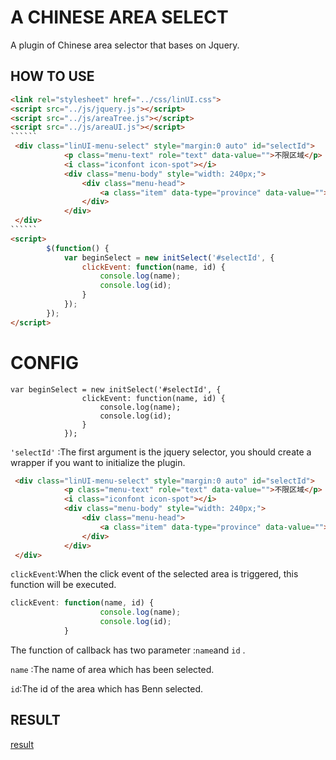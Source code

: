 #  **A CHINESE AREA SELECT**

A plugin of Chinese area selector that bases on Jquery.

## HOW TO USE

```Html
<link rel="stylesheet" href="../css/linUI.css">
<script src="../js/jquery.js"></script>
<script src="../js/areaTree.js"></script>
<script src="../js/areaUI.js"></script>
​``````
 <div class="linUI-menu-select" style="margin:0 auto" id="selectId">
            <p class="menu-text" role="text" data-value="">不限区域</p>
            <i class="iconfont icon-spot"></i>
            <div class="menu-body" style="width: 240px;">
                <div class="menu-head">
                    <a class="item" data-type="province" data-value="">不限区域</a>
                </div>
            </div>
 </div>
​``````
<script>
        $(function() {
            var beginSelect = new initSelect('#selectId', {
                clickEvent: function(name, id) {
                    console.log(name);
                    console.log(id);
                }
            });
        });
</script>

```



# CONFIG

```Js
var beginSelect = new initSelect('#selectId', {
                clickEvent: function(name, id) {
                    console.log(name);
                    console.log(id);
                }
            });
```

```'selectId'``` :The first argument is the jquery selector, you should create a wrapper if you want to initialize the plugin.

```html
 <div class="linUI-menu-select" style="margin:0 auto" id="selectId">
            <p class="menu-text" role="text" data-value="">不限区域</p>
            <i class="iconfont icon-spot"></i>
            <div class="menu-body" style="width: 240px;">
                <div class="menu-head">
                    <a class="item" data-type="province" data-value="">不限区域</a>
                </div>
            </div>
 </div>
```



```clickEvent```:When the click event of the selected area is  triggered, this function will be executed.

```js
clickEvent: function(name, id) {
                    console.log(name);
                    console.log(id);
            }
```

The function of callback has two parameter :```name```and ```id``` .

``name`` :The name of area which has been selected.

```id```:The id of the area which has Benn selected.

## RESULT
[result](images/img.png)





